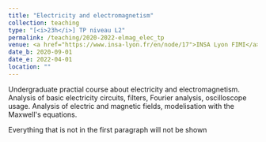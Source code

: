 ```yaml
---
title: "Electricity and electromagnetism"
collection: teaching
type: "[<i>23h</i>] TP niveau L2"
permalink: /teaching/2020-2022-elmag_elec_tp
venue: <a href="https://www.insa-lyon.fr/en/node/17">INSA Lyon FIMI</a>
date_b: 2020-09-01
date_e: 2022-04-01
location: ""
---
```


Undergraduate practial course about electricity and electromagnetism. Analysis of basic electricity circuits, filters, Fourier analysis, oscilloscope usage. Analysis of electric and magnetic fields, modelisation with the Maxwell's equations.

Everything that is not in the first paragraph will not be shown


 
